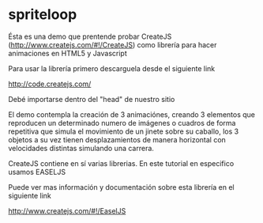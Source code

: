 spriteloop
==========

Ésta es una demo que prentende probar CreateJS (http://www.createjs.com/#!/CreateJS) como librería para hacer animaciones en HTML5 y Javascript

Para usar la librería primero descarguela desde el siguiente link

http://code.createjs.com/

Debé importarse dentro del "head" de nuestro sitio

<head>
	<script type="text/javascript" src="createjs-2013.05.14.min.js"></script>
</head>

El demo contempla la creación de 3 animaciónes, creando 3 elementos que reproducen un determinado numero de imágenes o cuadros de forma repetitiva que simula el movimiento de un jinete sobre su caballo, los 3 objetos a su vez tienen desplazamientos de manera horizontal con velocidades distintas simulando una carrera.

CreateJS contiene en sí varias librerias. En este tutorial en especifico usamos EASELJS

Puede ver mas información y documentación sobre esta librería en el siguiente link

http://www.createjs.com/#!/EaselJS
